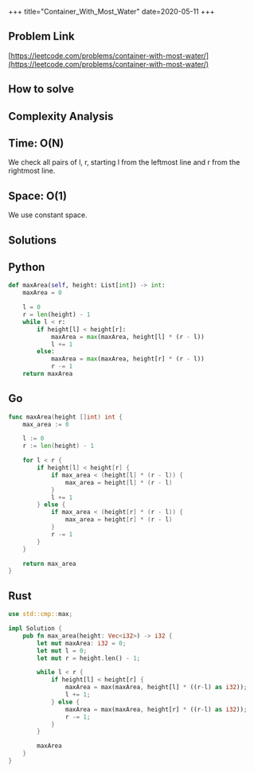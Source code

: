 +++
title="Container_With_Most_Water"
date=2020-05-11
+++

## Problem Link

[https://leetcode.com/problems/container-with-most-water/](https://leetcode.com/problems/container-with-most-water/)

## How to solve

## Complexity Analysis

## Time: O(N)

We check all pairs of l, r, starting l from the leftmost line and r from the rightmost line. 

## Space: O(1)

We use constant space.

## Solutions

## Python

``` python
def maxArea(self, height: List[int]) -> int:
    maxArea = 0

    l = 0
    r = len(height) - 1
    while l < r:
        if height[l] < height[r]:
            maxArea = max(maxArea, height[l] * (r - l))
            l += 1
        else:
            maxArea = max(maxArea, height[r] * (r - l))
            r -= 1
    return maxArea
```

## Go

``` go
func maxArea(height []int) int {
    max_area := 0

    l := 0
    r := len(height) - 1

    for l < r {
        if height[l] < height[r] {
            if max_area < (height[l] * (r - l)) {
                max_area = height[l] * (r - l)
            }
            l += 1
        } else {
            if max_area < (height[r] * (r - l)) {
                max_area = height[r] * (r - l)
            }
            r -= 1
        }
    }

    return max_area
}
```

## Rust

``` rust
use std::cmp::max;

impl Solution {
    pub fn max_area(height: Vec<i32>) -> i32 {
        let mut maxArea: i32 = 0;
        let mut l = 0;
        let mut r = height.len() - 1;

        while l < r {
            if height[l] < height[r] {
                maxArea = max(maxArea, height[l] * ((r-l) as i32));
                l += 1;
            } else {
                maxArea = max(maxArea, height[r] * ((r-l) as i32));
                r -= 1;
            }
        }

        maxArea
    }
}
```
